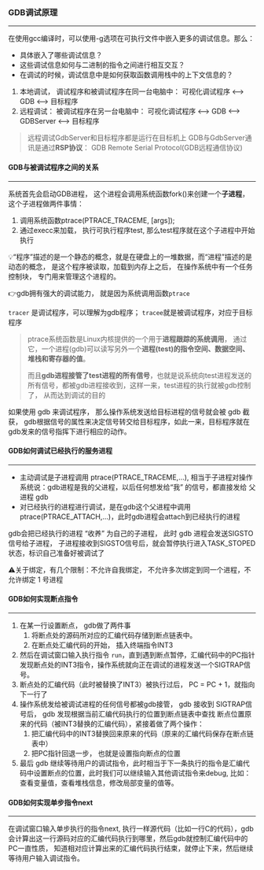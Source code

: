 ### GDB调试原理
---
在使用gcc编译时，可以使用-g选项在可执行文件中嵌入更多的调试信息。那么：

- 具体嵌入了哪些调试信息？
- 这些调试信息如何与二进制的指令之间进行相互交互？
- 在调试的时候，调试信息中是如何获取函数调用栈中的上下文信息的？

1. 本地调试， 调试程序和被调试程序在同一台电脑中：
可视化调试程序   <-->   GDB   <-->   目标程序
2. 远程调试： 被调试程序在另一台电脑中：
可视化调试程序   <-->   GDB   <-->  GDBServer   <-->  目标程序
>远程调试GdbServer和目标程序都是运行在目标机上
>GDB与GdbServer通讯是通过**RSP协议**： GDB Remote Serial Protocol(GDB远程通信协议)

#### GDB与被调试程序之间的关系
---
系统首先会启动GDB进程， 这个进程会调用系统函数fork()来创建一个**子进程**， 这个子进程做两件事情：
1. 调用系统函数ptrace(PTRACE_TRACEME, [args]);
2. 通过execc来加载， 执行可执行程序test, 那么test程序就在这个子进程中开始执行

💡“程序”描述的是一个静态的概念，就是在硬盘上的一堆数据，而“进程”描述的是动态的概念， 是这个程序被读取，加载到内存上之后， 在操作系统中有一个任务控制块， 专门用来管理这个进程的。

👉gdb拥有强大的调试能力， 就是因为系统调用函数`ptrace`

`tracer`  是调试程序，可以理解为gdb程序； `tracee`就是被调试程序，对应于目标程序

>ptrace系统函数是Linux内核提供的一个用于**进程跟踪的系统调用**， 通过它，一个进程(gdb)可以读写另外一个**进程(test)的指令空间、数据空间、堆栈和寄存器的值**。
>
>而且**gdb进程接管了test进程的所有信号**，也就是说系统向test进程发送的所有信号，都被gdb进程接收到，这样一来，test进程的执行就被gdb控制了， 从而达到调试的目的

如果使用 gdb 来调试程序， 那么操作系统发送给目标进程的信号就会被 gdb 截获， gdb根据信号的属性来决定信号转交给目标程序，如此一来，目标程序就在gdb发来的信号指挥下进行相应的动作。 

#### GDB如何调试已经执行的服务进程
---
- 主动调试是子进程调用 ptrace(PTRACE_TRACEME,...), 相当于子进程对操作系统说：gdb进程是我的父进程，以后任何想发给“我” 的信号，都直接发给 父进程 gdb
- 对已经执行的进程进行调试，是在gdb这个父进程中调用 ptrace(PTRACE_ATTACH,...)，此时gdb进程会attach到已经执行的进程

gdb会把已经执行的进程 “收养” 为自己的子进程， 此时 gdb 进程会发送SIGSTO信号给子进程， 子进程接收到SIGSTO信号后，就会暂停执行进入TASK_STOPED状态，标识自己准备好被调试了

⚠️关于绑定，有几个限制：不允许自我绑定， 不允许多次绑定到同一个进程，不允许绑定 1 号进程

#### GDB如何实现断点指令
---
1. 在某一行设置断点， gdb做了两件事
   1. 将断点处的源码所对应的汇编代码存储到断点链表中。
   2. 在断点处汇编代码的开始， 插入终端指令INT3
2. 然后在调试窗口输入执行指令 `run`，直到遇到断点暂停，汇编代码中的PC指针发现断点处的INT3指令，操作系统就向正在调试的进程发送一个SIGTRAP信号。
3. 断点处的汇编代码（此时被替换了INT3）被执行过后， PC = PC + 1，就指向下一行了
4. 操作系统发给被调试进程的任何信号都被gdb接管， gdb 接收到 SIGTRAP信号后， gdb 发现根据当前汇编代码执行的位置到断点链表中查找 断点位置原来的代码（被INT3替换的汇编代码），紧接着做了两个操作：
   1. 把汇编代码中的INT3替换回来原来的代码（原来的汇编代码保存在断点链表中）
   2. 把PC指针回退一步， 也就是设置指向断点的位置
5. 最后 gdb 继续等待用户的调试指令，此时相当于下一条执行的指令是汇编代码中设置断点的位置，此时我们可以继续输入其他调试指令来debug, 比如：查看变量值，查看堆栈信息，修改局部变量的值等。

#### GDB如何实现单步指令next
---
在调试窗口输入单步执行的指令next, 执行一样源代码（比如一行C的代码），gdb会计算出这一行源码对应的汇编代码执行到哪里，然后gdb就控制汇编代码中的PC一直性质， 知道相对应计算出来的汇编代码执行结束，就停止下来，然后继续等待用户输入调试指令。
